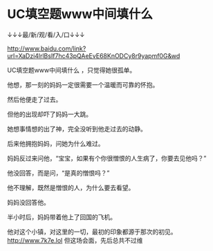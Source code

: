 # UC填空题www中间填什么

↓↓↓最/新/观/看/入/口↓↓↓

http://www.baidu.com/link?url=XaDzi4lrlBsIf7hc43pQAeEvE68KnODCy8r9yapmf0G&wd

UC填空题www中间填什么
，只觉得她很孤单。

他想，那一刻的妈妈一定很需要一个温暖而可靠的怀抱。

然后他便走了过去。

但他的出现却吓了妈妈一大跳。

她想事情想的出了神，完全没听到他走过去的动静。

后来他拥抱妈妈，问她为什么难过。

妈妈反过来问他，“宝宝，如果有个你很憎恨的人生病了，你要去见他吗？”

他没回答，而是问，“是真的憎恨吗？”

他不理解，既然是憎恨的人，为什么要去看望。

妈妈没回答他。

半小时后，妈妈带着他上了回国的飞机。

他对这个小镇，对这里的一切，最初的印象都源于那次的初见。
http://www.7k7e.lol
但这场会面，先后总共不过维
